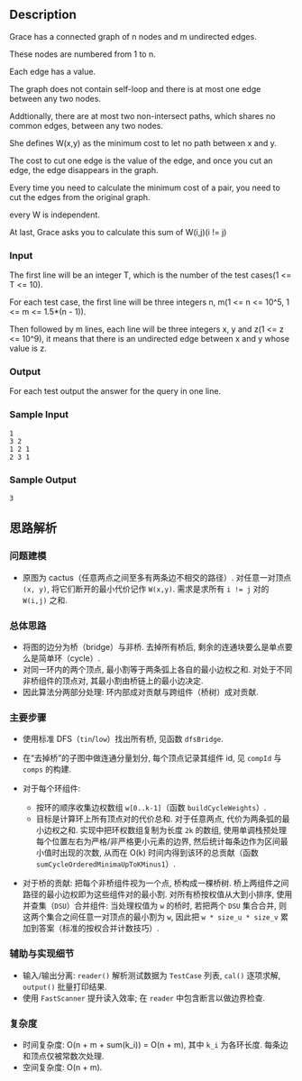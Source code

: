 ## Description

Grace has a connected graph of n nodes and m undirected edges.

These nodes are numbered from 1 to n.

Each edge has a value.

The graph does not contain self-loop and there is at most one edge between any two nodes.

Addtionally, there are at most two non-intersect paths, which shares no common edges, between any two nodes.

She defines W(x,y) as the minimum cost to let no path between x and y.

The cost to cut one edge is the value of the edge, and once you cut an edge, the edge disappears in the graph.

Every time you need to calculate the minimum cost of a pair, you need to cut the edges from the original graph.

every W is independent.

At last, Grace asks you to calculate this sum of W(i,j)(i != j)

### Input

The first line will be an integer T, which is the number of the test cases(1 <= T <= 10).

For each test case, the first line will be three integers n, m(1 <= n <= 10^5, 1 <= m <= 1.5*(n - 1)).

Then followed by m lines, each line will be three integers x, y and z(1 <= z <= 10^9), it means that there is an undirected edge between x and y whose value is z.

### Output

For each test output the answer for the query in one line.

### Sample Input

```log
1
3 2 
1 2 1
2 3 1
```

### Sample Output

```log
3
```

## 思路解析

### 问题建模

- 原图为 cactus（任意两点之间至多有两条边不相交的路径）. 对任意一对顶点 `(x, y)`, 将它们断开的最小代价记作 `W(x,y)`. 需求是求所有 `i != j` 对的 `W(i,j)` 之和.

### 总体思路

- 将图的边分为桥（bridge）与非桥. 去掉所有桥后, 剩余的连通块要么是单点要么是简单环（cycle）.
- 对同一环内的两个顶点, 最小割等于两条弧上各自的最小边权之和. 对处于不同非桥组件的顶点对, 其最小割由桥链上的最小边决定.
- 因此算法分两部分处理: 环内部成对贡献与跨组件（桥树）成对贡献.

### 主要步骤

- 使用标准 DFS（`tin`/`low`）找出所有桥, 见函数 `dfsBridge`.

- 在“去掉桥”的子图中做连通分量划分, 每个顶点记录其组件 id, 见 `compId` 与 `comps` 的构建.

- 对于每个环组件: 
  - 按环的顺序收集边权数组 `w[0..k-1]`（函数 `buildCycleWeights`）.
  - 目标是计算环上所有顶点对的代价总和. 对于任意两点, 代价为两条弧的最小边权之和. 实现中把环权数组复制为长度 `2k` 的数组, 使用单调栈预处理每个位置左右为严格/非严格更小元素的边界, 然后统计每条边作为区间最小值时出现的次数, 从而在 O(k) 时间内得到该环的总贡献（函数 `sumCycleOrderedMinimaUpToKMinus1`）.

- 对于桥的贡献: 把每个非桥组件视为一个点, 桥构成一棵桥树. 桥上两组件之间路径的最小边权即为这些组件对的最小割. 对所有桥按权值从大到小排序, 使用并查集（`DSU`）合并组件: 当处理权值为 `w` 的桥时, 若把两个 `DSU` 集合合并, 则这两个集合之间任意一对顶点的最小割为 `w`, 因此把 `w * size_u * size_v` 累加到答案（标准的按权合并计数技巧）.

### 辅助与实现细节

- 输入/输出分离: `reader()` 解析测试数据为 `TestCase` 列表, `cal()` 逐项求解, `output()` 批量打印结果.
- 使用 `FastScanner` 提升读入效率; 在 `reader` 中包含断言以做边界检查.

### 复杂度

- 时间复杂度: O(n + m + sum(k_i)) = O(n + m), 其中 `k_i` 为各环长度. 每条边和顶点仅被常数次处理.
- 空间复杂度: O(n + m).
